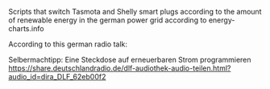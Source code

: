  Scripts that switch Tasmota and Shelly smart plugs according to the amount of renewable energy in the german power grid according to energy-charts.info 

According to this german radio talk:

Selbermachtipp: Eine Steckdose auf erneuerbaren Strom programmieren 
https://share.deutschlandradio.de/dlf-audiothek-audio-teilen.html?audio_id=dira_DLF_62eb00f2
